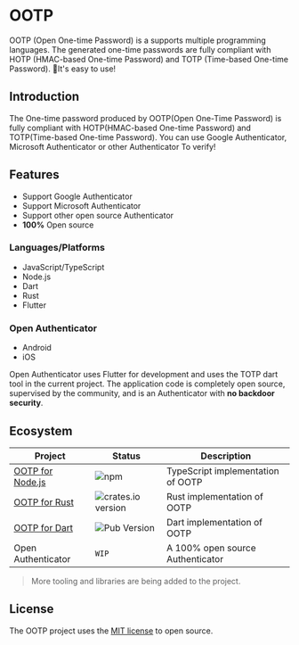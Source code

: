 # OOTP

OOTP (Open One-time Password) is a supports multiple programming languages. The generated one-time passwords are fully compliant with HOTP (HMAC-based One-time Password) and TOTP (Time-based One-time Password). 🚀It's easy to use!

## Introduction

The One-time password produced by OOTP(Open One-Time Password) is fully compliant with HOTP(HMAC-based One-time Password) and TOTP(Time-based One-time Password). You can use Google Authenticator, Microsoft Authenticator or other Authenticator To verify!

## Features

 * Support Google Authenticator
 * Support Microsoft Authenticator
 * Support other open source Authenticator
 * **100%** Open source

### Languages/Platforms

 * JavaScript/TypeScript
 * Node.js
 * Dart
 * Rust
 * Flutter

### Open Authenticator

 * Android
 * iOS

Open Authenticator uses Flutter for development and uses the TOTP dart tool in the current project. The application code is completely open source, supervised by the community, and is an Authenticator with **no backdoor security**.

## Ecosystem

| Project | Status | Description |
|---------|--------|-------------|
| [OOTP for Node.js](https://www.npmjs.com/package/ootp) | ![npm](https://img.shields.io/npm/v/ootp?style=flat-square) | TypeScript implementation of OOTP |
| [OOTP for Rust](https://crates.io/crates/ootp) | ![crates.io version](https://img.shields.io/crates/v/ootp?style=flat-square) | Rust implementation of OOTP |
| [OOTP for Dart](https://pub.dev/packages/ootp) | ![Pub Version](https://img.shields.io/pub/v/ootp?label=pub.dev&style=flat-square) | Dart implementation of OOTP |
| Open Authenticator | `WIP` | A 100% open source Authenticator |

> More tooling and libraries are being added to the project.

## License

The OOTP project uses the [MIT license](LICENSE) to open source.
